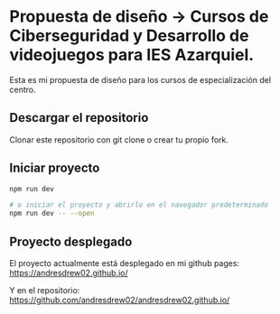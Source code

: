# Propuesta de diseño -> Cursos de Ciberseguridad y Desarrollo de videojuegos para IES Azarquiel.
Esta es mi propuesta de diseño para los cursos de especialización del centro.

## Descargar el repositorio
Clonar este repositorio con git clone o crear tu propio fork.

## Iniciar proyecto

```bash
npm run dev

# o iniciar el proyecto y abrirlo en el navegador predeterminado
npm run dev -- --open
```

## Proyecto desplegado
El proyecto actualmente está desplegado en mi github pages: https://andresdrew02.github.io/

Y en el repositorio: https://github.com/andresdrew02/andresdrew02.github.io/
